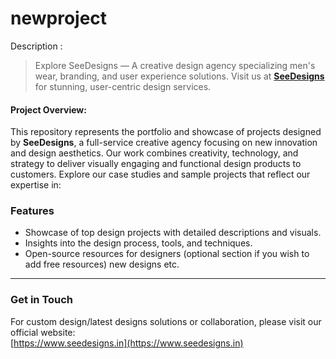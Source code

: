 # newproject



Description :
> Explore SeeDesigns — A creative design agency specializing men's wear, branding, and user experience solutions. Visit us at **[SeeDesigns](https://www.seedesigns.in/collections/kurta-designs-latest-design-for-men)** for stunning, user-centric design services.

#### Project Overview:
This repository represents the portfolio and showcase of projects designed by **SeeDesigns**, a full-service creative agency focusing on new innovation and design aesthetics. Our work combines creativity, technology, and strategy to deliver visually engaging and functional design products to customers. Explore our case studies and sample projects that reflect our expertise in:

### Features
- Showcase of top design projects with detailed descriptions and visuals.  
- Insights into the design process, tools, and techniques.  
- Open-source resources for designers (optional section if you wish to add free resources) new designs etc.

---

### Get in Touch
For custom design/latest designs solutions or collaboration, please visit our official website:  
[https://www.seedesigns.in](https://www.seedesigns.in)  

